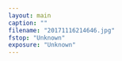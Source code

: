 ```yaml
---
layout: main
caption: ""
filename: "20171116214646.jpg"
fstop: "Unknown"
exposure: "Unknown"
---
```

